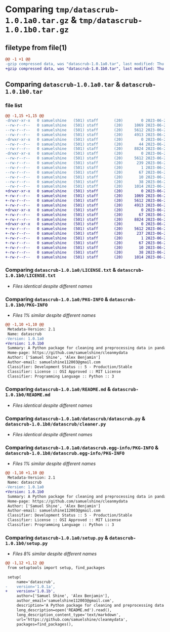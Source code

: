 # Comparing `tmp/datascrub-1.0.1a0.tar.gz` & `tmp/datascrub-1.0.1b0.tar.gz`

## filetype from file(1)

```diff
@@ -1 +1 @@
-gzip compressed data, was "datascrub-1.0.1a0.tar", last modified: Thu Jun 22 06:28:23 2023, max compression
+gzip compressed data, was "datascrub-1.0.1b0.tar", last modified: Thu Jun 22 06:32:45 2023, max compression
```

## Comparing `datascrub-1.0.1a0.tar` & `datascrub-1.0.1b0.tar`

### file list

```diff
@@ -1,15 +1,15 @@
-drwxr-xr-x   0 samuelshine   (501) staff       (20)        0 2023-06-22 06:28:23.496089 datascrub-1.0.1a0/
--rw-r--r--   0 samuelshine   (501) staff       (20)     1069 2023-06-21 11:22:05.000000 datascrub-1.0.1a0/LICENSE.txt
--rw-r--r--   0 samuelshine   (501) staff       (20)     5612 2023-06-22 06:28:23.495938 datascrub-1.0.1a0/PKG-INFO
--rw-r--r--   0 samuelshine   (501) staff       (20)     4913 2023-06-22 06:10:32.000000 datascrub-1.0.1a0/README.md
-drwxr-xr-x   0 samuelshine   (501) staff       (20)        0 2023-06-22 06:28:23.494465 datascrub-1.0.1a0/datascrub/
--rw-r--r--   0 samuelshine   (501) staff       (20)       44 2023-06-22 06:27:51.000000 datascrub-1.0.1a0/datascrub/__init__.py
--rw-r--r--   0 samuelshine   (501) staff       (20)     8824 2023-06-22 04:48:03.000000 datascrub-1.0.1a0/datascrub/datascrub.py
-drwxr-xr-x   0 samuelshine   (501) staff       (20)        0 2023-06-22 06:28:23.495678 datascrub-1.0.1a0/datascrub.egg-info/
--rw-r--r--   0 samuelshine   (501) staff       (20)     5612 2023-06-22 06:28:23.000000 datascrub-1.0.1a0/datascrub.egg-info/PKG-INFO
--rw-r--r--   0 samuelshine   (501) staff       (20)      239 2023-06-22 06:28:23.000000 datascrub-1.0.1a0/datascrub.egg-info/SOURCES.txt
--rw-r--r--   0 samuelshine   (501) staff       (20)        1 2023-06-22 06:28:23.000000 datascrub-1.0.1a0/datascrub.egg-info/dependency_links.txt
--rw-r--r--   0 samuelshine   (501) staff       (20)       67 2023-06-22 06:28:23.000000 datascrub-1.0.1a0/datascrub.egg-info/requires.txt
--rw-r--r--   0 samuelshine   (501) staff       (20)       10 2023-06-22 06:28:23.000000 datascrub-1.0.1a0/datascrub.egg-info/top_level.txt
--rw-r--r--   0 samuelshine   (501) staff       (20)       38 2023-06-22 06:28:23.496147 datascrub-1.0.1a0/setup.cfg
--rw-r--r--   0 samuelshine   (501) staff       (20)     1014 2023-06-22 06:28:15.000000 datascrub-1.0.1a0/setup.py
+drwxr-xr-x   0 samuelshine   (501) staff       (20)        0 2023-06-22 06:32:45.411840 datascrub-1.0.1b0/
+-rw-r--r--   0 samuelshine   (501) staff       (20)     1069 2023-06-21 11:22:05.000000 datascrub-1.0.1b0/LICENSE.txt
+-rw-r--r--   0 samuelshine   (501) staff       (20)     5612 2023-06-22 06:32:45.411732 datascrub-1.0.1b0/PKG-INFO
+-rw-r--r--   0 samuelshine   (501) staff       (20)     4913 2023-06-22 06:10:32.000000 datascrub-1.0.1b0/README.md
+drwxr-xr-x   0 samuelshine   (501) staff       (20)        0 2023-06-22 06:32:45.410769 datascrub-1.0.1b0/datascrub/
+-rw-r--r--   0 samuelshine   (501) staff       (20)       67 2023-06-22 06:32:25.000000 datascrub-1.0.1b0/datascrub/__init__.py
+-rw-r--r--   0 samuelshine   (501) staff       (20)     8824 2023-06-22 04:48:03.000000 datascrub-1.0.1b0/datascrub/cleaner.py
+drwxr-xr-x   0 samuelshine   (501) staff       (20)        0 2023-06-22 06:32:45.411559 datascrub-1.0.1b0/datascrub.egg-info/
+-rw-r--r--   0 samuelshine   (501) staff       (20)     5612 2023-06-22 06:32:45.000000 datascrub-1.0.1b0/datascrub.egg-info/PKG-INFO
+-rw-r--r--   0 samuelshine   (501) staff       (20)      237 2023-06-22 06:32:45.000000 datascrub-1.0.1b0/datascrub.egg-info/SOURCES.txt
+-rw-r--r--   0 samuelshine   (501) staff       (20)        1 2023-06-22 06:32:45.000000 datascrub-1.0.1b0/datascrub.egg-info/dependency_links.txt
+-rw-r--r--   0 samuelshine   (501) staff       (20)       67 2023-06-22 06:32:45.000000 datascrub-1.0.1b0/datascrub.egg-info/requires.txt
+-rw-r--r--   0 samuelshine   (501) staff       (20)       10 2023-06-22 06:32:45.000000 datascrub-1.0.1b0/datascrub.egg-info/top_level.txt
+-rw-r--r--   0 samuelshine   (501) staff       (20)       38 2023-06-22 06:32:45.411876 datascrub-1.0.1b0/setup.cfg
+-rw-r--r--   0 samuelshine   (501) staff       (20)     1014 2023-06-22 06:32:39.000000 datascrub-1.0.1b0/setup.py
```

### Comparing `datascrub-1.0.1a0/LICENSE.txt` & `datascrub-1.0.1b0/LICENSE.txt`

 * *Files identical despite different names*

### Comparing `datascrub-1.0.1a0/PKG-INFO` & `datascrub-1.0.1b0/PKG-INFO`

 * *Files 1% similar despite different names*

```diff
@@ -1,10 +1,10 @@
 Metadata-Version: 2.1
 Name: datascrub
-Version: 1.0.1a0
+Version: 1.0.1b0
 Summary: A Python package for cleaning and preprocessing data in pandas DataFrames
 Home-page: https://github.com/samuelshine/cleanmydata
 Author: ['Samuel Shine', 'Alex Benjamin']
 Author-email: samuelshine112003@gmail.com
 Classifier: Development Status :: 5 - Production/Stable
 Classifier: License :: OSI Approved :: MIT License
 Classifier: Programming Language :: Python :: 3
```

### Comparing `datascrub-1.0.1a0/README.md` & `datascrub-1.0.1b0/README.md`

 * *Files identical despite different names*

### Comparing `datascrub-1.0.1a0/datascrub/datascrub.py` & `datascrub-1.0.1b0/datascrub/cleaner.py`

 * *Files identical despite different names*

### Comparing `datascrub-1.0.1a0/datascrub.egg-info/PKG-INFO` & `datascrub-1.0.1b0/datascrub.egg-info/PKG-INFO`

 * *Files 1% similar despite different names*

```diff
@@ -1,10 +1,10 @@
 Metadata-Version: 2.1
 Name: datascrub
-Version: 1.0.1a0
+Version: 1.0.1b0
 Summary: A Python package for cleaning and preprocessing data in pandas DataFrames
 Home-page: https://github.com/samuelshine/cleanmydata
 Author: ['Samuel Shine', 'Alex Benjamin']
 Author-email: samuelshine112003@gmail.com
 Classifier: Development Status :: 5 - Production/Stable
 Classifier: License :: OSI Approved :: MIT License
 Classifier: Programming Language :: Python :: 3
```

### Comparing `datascrub-1.0.1a0/setup.py` & `datascrub-1.0.1b0/setup.py`

 * *Files 8% similar despite different names*

```diff
@@ -1,12 +1,12 @@
 from setuptools import setup, find_packages
 
 setup(
     name='datascrub',
-    version='1.0.1a',
+    version='1.0.1b',
     author=['Samuel Shine', 'Alex Benjamin'],
     author_email='samuelshine112003@gmail.com',
     description='A Python package for cleaning and preprocessing data in pandas DataFrames',
     long_description=open('README.md').read(),
     long_description_content_type='text/markdown',
     url='https://github.com/samuelshine/cleanmydata',
     packages=find_packages(),
```

